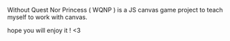 Without Quest Nor Princess ( WQNP ) is a JS canvas game project to teach myself to work with canvas.

hope you will enjoy it ! <3
